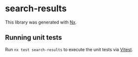 # search-results

This library was generated with [Nx](https://nx.dev).

## Running unit tests

Run `nx test search-results` to execute the unit tests via [Vitest](https://vitest.dev/).
